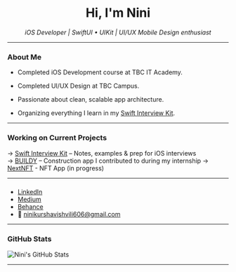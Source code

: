 <h1 align="center">Hi, I'm Nini </h1>

<p align="center">
  <i>iOS Developer | SwiftUI • UIKit | UI/UX Mobile Design enthusiast </i>
</p>

---

### About Me

 - Completed iOS Development course at TBC IT Academy.

 - Completed  UI/UX Design at TBC Campus.

 - Passionate about clean, scalable app architecture.

 - Organizing everything I learn in my [Swift Interview Kit](https://github.com/ninikurshavishvili/Swift-Interview-Kit).



---

### Working on Current Projects

-> [Swift Interview Kit](https://github.com/ninikurshavishvili/Swift-Interview-Kit) – Notes, examples & prep for iOS interviews  
-> [BUILDY](https://github.com/ninikurshavishvili/BUILDY) – Construction app I contributed to during my internship
-> [NextNFT](https://github.com/ninikurshavishvili/NextNFT) - NFT App (in progress)

---

###

- [LinkedIn](https://www.linkedin.com/in/nini-kurshavishvili-820178224/)
- [Medium](https://medium.com/@nino.kurshavishvili.1)
- [Behance](https://www.behance.net/ninikurshavishvili)  
- 📧 ninikurshavishvili606@gmail.com

---

### GitHub Stats


![Nini's GitHub Stats](https://github-readme-stats.vercel.app/api?username=ninikurshavishvili&show_icons=true&theme=radical&count_private=true&v=1)


---

